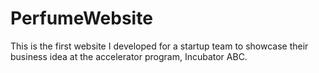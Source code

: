 # PerfumeWebsite
This is the first website I developed for a startup team to showcase their business idea at the accelerator program, Incubator ABC.
